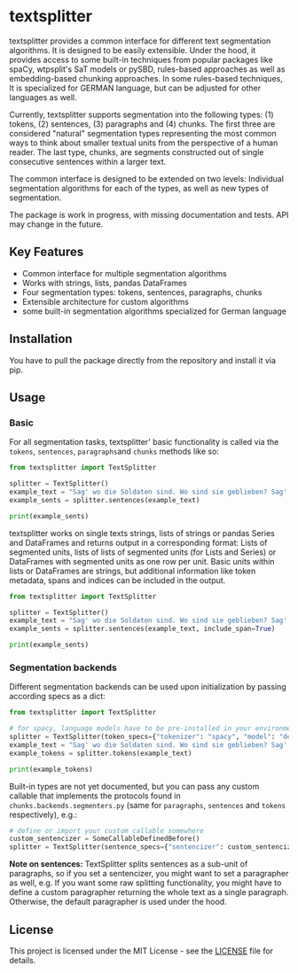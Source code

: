 # textsplitter

textsplitter provides a common interface for different text segmentation algorithms. It is designed to be easily 
extensible. Under the hood, it provides access to some built-in techniques from popular packages like spaCy, wtpsplit's 
SaT models or pySBD, rules-based approaches as well as embedding-based chunking approaches. In some rules-based 
techniques, It is specialized for GERMAN language, but can be adjusted for other languages as well.

Currently, textsplitter supports segmentation into the following types: (1) tokens, (2) sentences, (3) paragraphs 
and (4) chunks. The first three are considered "natural" segmentation types representing the most common ways to 
think about smaller textual units from the perspective of a human reader. The last type, chunks, are segments 
constructed out of single consecutive sentences within a larger text.

The common interface is designed to be extended on two levels: Individual segmentation algorithms for each of 
the types, as well as new types of segmentation.

The package is work in progress, with missing documentation and tests. API may change in the future.

## Key Features
- Common interface for multiple segmentation algorithms
- Works with strings, lists, pandas DataFrames
- Four segmentation types: tokens, sentences, paragraphs, chunks
- Extensible architecture for custom algorithms
- some built-in segmentation algorithms specialized for German language

## Installation

You have to pull the package directly from the repository and install it via pip.

## Usage

### Basic

For all segmentation tasks, textsplitter' basic functionality is called via the `tokens`, `sentences`, 
`paragraphs`and `chunks` methods like so:

```Python
from textsplitter import TextSplitter

splitter = TextSplitter()
example_text = "Sag' wo die Soldaten sind. Wo sind sie geblieben? Sag' wo die Soldaten sind, was ist geschehen?"
example_sents = splitter.sentences(example_text)

print(example_sents)
```

textsplitter works on single texts strings, lists of strings or pandas Series and DataFrames and returns output in a 
corresponding format: Lists of segmented units, lists of lists of segmented units (for Lists and Series) or DataFrames 
with segmented units as one row per unit. Basic units within lists or DataFrames are strings, but additional 
information like token metadata, spans and indices can be included in the output.

```Python
from textsplitter import TextSplitter

splitter = TextSplitter()
example_text = "Sag' wo die Soldaten sind. Wo sind sie geblieben? Sag' wo die Soldaten sind, was ist geschehen?"
example_sents = splitter.sentences(example_text, include_span=True)

print(example_sents)
```

### Segmentation backends

Different segmentation backends can be used upon initialization by passing according specs as a dict:

```Python
from textsplitter import TextSplitter

# for spacy, language models have to be pre-installed in your environment
splitter = TextSplitter(token_specs={"tokenizer": "spacy", "model": "de_core_news_sm"})
example_text = "Sag' wo die Soldaten sind. Wo sind sie geblieben? Sag' wo die Soldaten sind, was ist geschehen?"
example_tokens = splitter.tokens(example_text)

print(example_tokens)
```

Built-in types are not yet documented, but you can pass any custom callable that implements the protocols found in 
`chunks.backends.segmenters.py` (same for `paragraphs`, `sentences` and `tokens` respectively), e.g.:

```Python
# define or import your custom callable somewhere
custom_sentencizer = SomeCallableDefinedBefore()
splitter = TextSplitter(sentence_specs={"sentencizer": custom_sentencizer})
```

**Note on sentences:** TextSplitter splits sentences as a sub-unit of paragraphs, so if you set a sentencizer, you 
might want to set a paragrapher as well, e.g. If you want some raw splitting functionality, you might have to define 
a custom paragrapher returning the whole text as a single paragraph. Otherwise, the default paragrapher is used 
under the hood.

## License
This project is licensed under the MIT License - see the [LICENSE](LICENSE) file for details.
